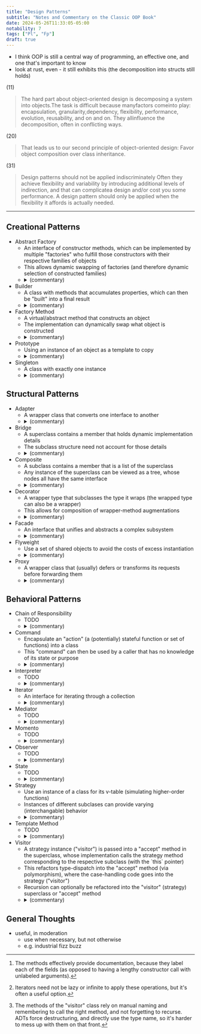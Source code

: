 ```yaml
---
title: "Design Patterns"
subtitle: "Notes and Commentary on the Classic OOP Book"
date: 2024-05-26T11:33:05-05:00
notability: 7
tags: ["Pl", "Fp"]
draft: true
---
```


- I think OOP is still a central way of programming, an effective one, and one that's important to know
- look at rust, even - it still exhibits this (the decomposition into structs still holds)

(11)
> The hard part about object-oriented design is decomposing a system into objects.The
> task is difficult because manyfactors comeinto play: encapsulation, granularity,dependency, flexibility, performance, evolution, reusability, and on and on. They allinfluence
> the decomposition, often in conflicting ways.


(20)
> That leads us to our second principle of object-oriented design:
> Favor object composition over class inheritance.

(31)
> Design patterns should not be applied indiscriminately
> Often they achieve flexibility and variability by introducing additional levels of indirection,
> and that can complicatea design and/or cost you some performance. A design pattern
> should only be applied when the flexibility it affords is actually needed.

---

## Creational Patterns

<ul>
<li>Abstract Factory
<ul>
<li>An interface of constructor methods, which can be implemented by multiple "factories" who fulfill those constructors with their respective families of objects</li>
<li>This allows dynamic swapping of factories (and therefore dynamic selection of constructed families)</li>
<li class="no-bullet"><details>
<summary>(commentary)</summary>

The book makes a compelling case for this one: abstract factories can be used as a mechanism for generalizing gui-widget-constructors: for example, say you have multiple families of gui widgets (button, scrollbar, window, etc), that all implement the same superclasses (or can be adjusted to do so).
Instead of mentioning any specific family in the application code, we can strictly use the superclasses, and we can use an abstract factory for constructing instances of them (each family gets a "factory", which extends the abstract factory by implementing the constructors; one of these factories is used at runtime).

I haven't written much code like this, so my POV is pretty narrow here, but it seems like a viable technique with few alternatives.
</details></li>
</ul></li>

<li>Builder
<ul>
<li>A class with methods that accumulates properties, which can then be "built" into a final result</li>
<li class="no-bullet"><details>
<summary>(commentary)</summary>

I see this pattern used a lot in rust libraries as an easy means of constructing objects with mostly default fields[^builder].
The book displays much more algorithmic use-case: using a builder as a superclass, where multiple subclasses have different implementations for the accumulation of the supplied properties.

[^builder]: The methods effectively provide documentation, because they label each of the fields (as opposed to having a lengthy constructor call with unlabeled arguments).
</details></li>
</ul></li>

<li>Factory Method
<ul>
<li>A virtual/abstract method that constructs an object</li>
<li>The implementation can dynamically swap what object is constructed</li>
<li class="no-bullet"><details>
<summary>(commentary)</summary>

This is a narrower case of the Abstract-Factory pattern (with only a single constructor, in the form of a method rather than a member object (whose dynamic swap requires a different subclass rather than a different instance variable)).
</details></li>
</ul></li>

<li>Prototype
<ul>
<li>Using an instance of an object as a template to copy</li>
<li class="no-bullet"><details>
<summary>(commentary)</summary>

This one was a lot simpler than I expected: it's object cloning.
That's it.

This is a native feature of JS (replacing inheritance), which is a swimming example of its safety and intuition when used ubiquitously.
It's still safe and practical in smaller and more-contained cases, though.
</details></li>
</ul></li>

<li>Singleton
<ul>
<li>A class with exactly one instance</li>
<li class="no-bullet"><details>
<summary>(commentary)</summary>

This seems to be a common and well-known pattern.
It's basically global variables + OOP syntax.

The liberal use of global state is usually a bad thing, but in moderation, this can be a useful (enforcing that it remains a singleton adds some safety, at least along one dimension).
</details></li>
</ul></li>
</ul>

## Structural Patterns

<ul>
<li>Adapter
<ul>
<li>A wrapper class that converts one interface to another</li>
<li class="no-bullet"><details>
<summary>(commentary)</summary>

It's a wrapper.

The OOP version uses inheritance (and a new subtype), but this can be avoided using typeclasses/ad-hoc polymorhpism.

There are advantages of using a wrapper object when the thing being wrapped becomes more complex, though (e.g. contains multiple objects as state).
In this case, typeclasses can still be used, but not without introducing a new type.

- "object adapter": adapter class *contains* the adaptee, inherits from the target, forwarding requests to the adaptee field
- "class adapter": adapter class inherits from both the adaptee and target, forwarding requests to the inherited adaptee methods
</details></li>
</ul></li>


<li>Bridge
<ul>
<li>A superclass contains a member that holds dynamic implementation details</li>
<li>The subclass structure need not account for those details</li>
<li class="no-bullet"><details>
<summary>(commentary)</summary>

This pattern is basically just a factoring-out of functionality from one class structure to another, then using an instance from the latter class structure as a member of the former.
</details></li>
</ul></li>

<li>Composite
<ul>
<li>A subclass contains a member that is a list of the superclass</li>
<li>Any instance of the superclass can be viewed as a tree, whose nodes all have the same interface</li>
<li class="no-bullet"><details>
<summary>(commentary)</summary>

ADTs are usually a better alternative to this.
The book does well explaining why: The composite pattern...

> "can make your design overly general. The disadvantage of making it easy to add new components is that it makes it harder to restrict the components of a composite. Sometimes you want a composite to have only certain components. With Composite, you can't rely on the type system to enforce those constraints for you. You'll have to use run-time checks instead."

ADTs also allow dispatch and unwrapping of children via case-statements (instead of unsafe casting), which is almost always necessary.
ASTs in compilers are a quintessential use-case: see [this blog post](/blog/rewriting-a-toy-compiler) for a comparison of the two tactics.

This pattern does offer more flexibility than the functional equivalent, though, or at least it feels more dynamic: since every node fulfills the superclass interface, it can be put anywhere a node is accepted (the same is typically not true for ADT trees); it's also more natural (though less safe) to mutate and pass around pointers in this way (during assembly: the opposite is true in disassembly).

The book is quick to admit these faults.
</details></li>
</ul></li>

<li>Decorator
<ul>
<li>A wrapper type that subclasses the type it wraps (the wrapped type can also be a wrapper)</li>
<li>This allows for composition of wrapper-method augmentations</li>
<li class="no-bullet"><details>
<summary>(commentary)</summary>

This is a less-generic case of the composite pattern (a subset of it, where the superclass list has exactly one element).
Because of this, the book highlights the decorator as a composition tool rather than a structuring mechanism.
Nevertheless, most of the pros and cons remain the same.
</details></li>
</ul></li>

<li>Facade
<ul>
<li>An interface that unifies and abstracts a complex subsystem</li>
<li class="no-bullet"><details>
<summary>(commentary)</summary>

It's a bit of a stretch to consider this a design pattern: it's basically the definition of "abstraction", plus an implied context of OOP.
</details></li>
</ul></li>


<li>Flyweight
<ul>
<li>Use a set of shared objects to avoid the costs of excess instantiation</li>
<li class="no-bullet"><details>
<summary>(commentary)</summary>

("Flyweight" is the lightest weight-class in fighting sports, opposite to "heavyweight".)

This is effectively just an optimization via caching.

While caching in general is certainly useful, this pattern encourages using caching at a higher level than the ideal.

The book uses the example of sharing `Character` objects, which each have a single method: `Draw()`.
We'll assume that these objects are very expensive to store (perhaps they contain lots of font information).
Since these `Character` objects are shared, they (by necessity) "cannot make assumptions about the context in which they operate" (they can only contain "intrinsic" (non-context-specific) state, and must be passed their extrinsic (context-specific) state).

I would argue that the ability to hold extrinsic information is one of the primary advantages of using objects in the first place, and that one of the following would be a cleaner and safer way to implement this:

1. Make a singleton class with a `DrawCharacter()` method, which takes (as parameters) the character to draw and the extrinsic information, and handles the caching internally.
    - This removes the potential for mistaking `Character`s as value-types, and factors out the entire caching process from the user's (the caller of `Draw`'s) code.
2. Turn the `Character` class into a proxy for the shared data and an adapter/facade for the global caching mechanism.
    - The wrapper can contain a pointer to the shared object or the minimal information necessary to retrieve it (or make calls that implicitly use it, e.g. `DrawCharacter()` from the singleton).
    - The wrapper can contain extrinsic information, and abstracts all caching: from the user's perspective, `Character` is a value type.
    - The wrapper can have multiple methods, and fulfills all of those OOP conventions you so strongly desire.

Perhaps this is implied by the book (and left out because it makes the pattern more complicated), but I am compelled to point it out, as the idea of shared objects (except when absolutely necessary) is appalling to me.
</details></li>
</ul></li>


<li>Proxy
<ul>
<li>A wrapper class that (usually) defers or transforms its requests before forwarding them</li>
<li class="no-bullet"><details>
<summary>(commentary)</summary>

This is a special case of the Adapter pattern with an emphasis on transformation/augmentation of input (rather than strict translation/forwarding).
Proxies usually have the same interface as their target, which is not true for adapters.

Proxies could also be viewed as narrower cases of Facades, as they serve as a layer of abstraction.
</details></li>
</ul></li>
</ul>

## Behavioral Patterns

<ul>
<li>Chain of Responsibility
<ul>
<li>TODO</li>
<li class="no-bullet"><details>
<summary>(commentary)</summary>

</details></li>
</ul></li>


<li>Command
<ul>
<li>Encapsulate an "action" (a (potentially) stateful function or set of functions) into a class</li>
<li>This "command" can then be used by a caller that has no knowledge of its state or purpose</li>
<li class="no-bullet"><details>
<summary>(commentary)</summary>

This is a use-case for the Strategy pattern.
It can be viewed as a more-extensible alternative to higher order functions.

> "It's hard to associate state with a function. For example, a function that changes
> the font needs to know which font."

This is only true when the language doesn't support closures.

There are some advantages of using an object over just a function, though, like the ability to have mutable state and multiple methods.
Objects also work nicely in the global-undo use-case.
</details></li>
</ul></li>

<li>Interpreter
<ul>
<li>TODO</li>
<li class="no-bullet"><details>
<summary>(commentary)</summary>

</details></li>
</ul></li>

<li>Iterator
<ul>
<li>An interface for iterating through a collection</li>
<li class="no-bullet"><details>
<summary>(commentary)</summary>

There isn't too much to say here: this pattern is ubiquitous.
The precise mechanics, as laid out by the book (as a class with four methods: `First`, `Next`, `IsDone`, and `CurrentItem`), are a bit sloppy, at least as compared to modern languages.
But you must work with what you're given.

It's useful to view iterators as streams (lazily computed, potentially infinite[^infinite] lists), which can then be transformed (e.g. filtering and mapping): this can be done quite naturally in most modern languages.

[^infinite]: Iterators need not be lazy or infinite to apply these operations, but it's often a useful option.
</details></li>
</ul></li>

<li>Mediator
<ul>
<li>TODO</li>
<li class="no-bullet"><details>
<summary>(commentary)</summary>

</details></li>
</ul></li>

<li>Momento
<ul>
<li>TODO</li>
<li class="no-bullet"><details>
<summary>(commentary)</summary>

</details></li>
</ul></li>

<li>Observer
<ul>
<li>TODO</li>
<li class="no-bullet"><details>
<summary>(commentary)</summary>

</details></li>
</ul></li>

<li>State
<ul>
<li>TODO</li>
<li class="no-bullet"><details>
<summary>(commentary)</summary>

</details></li>
</ul></li>

<li>Strategy
<ul>
<li>Use an instance of a class for its v-table (simulating higher-order functions)</li>
<li>Instances of different subclases can provide varying (interchangable) behavior</li>
<li class="no-bullet"><details>
<summary>(commentary)</summary>

This is basically just a hack to get higher-order functions.
It makes a little more sense when multiple functions are passed (in which case they would have to be wrapped up in some way anyway (perhaps via an product type or typeclass); in this case, the OOP and FP code looks pretty similar.

This can be viewed as an alternative to inheritance/subclassing, as it can eliminate a lot of boilerplate.

The book mentions using the strategy class as a template parameter, which is analagous to using a typeclass-instance-type as a parameter to the underlying type (i.e. the class that contains the strategy), e.g.

```cpp
template <class AStrategy>
class Context {
    void Operation() { theStrategy.doAlgorithm(); }
    // . . .
private:
    AStrategy theStrategy;
};

class MyStrategy {
public:
    void doAlgorithm();
}

Context<MyStrategy> aContext;
```

In C++ is equivalent to the following in Haskell:

```hs
{-# LANGUAGE ScopedTypeVariables #-}

import Data.Proxy (Proxy(Proxy))

data Context s = Context

class Strategy a where
    doAlgorithm :: Proxy a -> ()

operation :: forall s. Strategy s => Context s -> ()
operation _ = doAlgorithm (Proxy :: Proxy s)

data MyStrategy -- dummy type
instance Strategy MyStrategy where
    doAlgorithm _ = ()

aContext :: Context MyStrategy
aContext = Context
```

The utility of doing exactly this in Haskell is questionable, because the typeclass can be just as easily constrained elsewhere (i.e. use the proxy (or ideally some other indicative type) as a direct argument to `doAlgorithm` or operation). This would eliminate the need for `ScopedTypeVariables`.
</details></li>
</ul></li>

<li>Template Method
<ul>
<li>TODO</li>
<li class="no-bullet"><details>
<summary>(commentary)</summary>

</details></li>
</ul></li>

<li>Visitor
<ul>
<li>A strategy instance ("visitor") is passed into a "accept" method in the superclass, whose implementation calls the strategy method corresponding to the respective subclass (with the `this` pointer)</li>
<li>This refactors type-dispatch into the "accept" method (via polymorphism), where the case-handling code goes into the strategy ("visitor")</li>
<li>Recursion can optionally be refactored into the "visitor" (strategy) superclass or "accept" method</li>
<li class="no-bullet"><details>
<summary>(commentary)</summary>

This pattern is the solution to avoiding type-based dispatching in composite (polymorphic tree) traversals.
I've also seen this a lot in rust libraries and the rustc source code.
I really should have used this in some of my [earlier](/projects/computer-algebra-system/) ["compiler"](/projects/graphing-calculator) [projects](/blog/rewriting-a-toy-compiler).

ADTs are still arguably safer for this sort of operation (as they require a lot less boilerplate and are generally more compact and have more compiler guarantees[^adt-guarantees])

[^adt-guarantees]: The methods of the "visitor" class rely on manual naming and remembering to call the right method, and not forgetting to recurse. ADTs force destructuring, and directly use the type name, so it's harder to mess up with them on that front.

 One potential pro of this approach over ADTs is code repetition (once the boilerplate is set up): if the visitor inherits recursive methods from the superclass, writing a visitor that only handles one subclass can be very succinct (a single method).
The same might not be true with the ADT approach, assuming helpers aren't set up.
</details></li>
</ul></li>
</ul>

## General Thoughts

- useful, in moderation
    - use when necessary, but not otherwise
    - e.g. industrial fizz buzz
